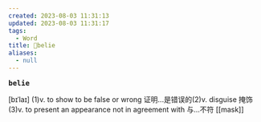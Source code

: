 ```yaml
---
created: 2023-08-03 11:31:13
updated: 2023-08-03 11:31:17
tags:
  - Word
title: 📖belie
aliases:
  - null
---
```


<pre><strong>belie</strong></pre>
[bɪˈlaɪ]
(1)v. to show to be false or wrong 证明...是错误的(2)v. disguise 掩饰(3)v. to present an appearance not in agreement with 与...不符
[[mask]]
